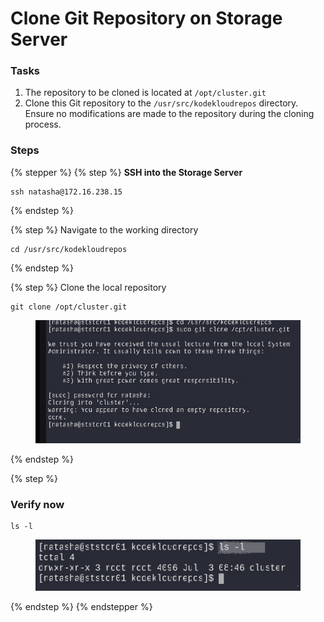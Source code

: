 # Clone Git Repository on Storage Server

### Tasks&#x20;

1. The repository to be cloned is located at `/opt/cluster.git`
2. Clone this Git repository to the `/usr/src/kodekloudrepos` directory. Ensure no modifications are made to the repository during the cloning process.

### Steps

{% stepper %}
{% step %}
**SSH into the Storage Server**

```
ssh natasha@172.16.238.15
```
{% endstep %}

{% step %}
Navigate to the working directory

```
cd /usr/src/kodekloudrepos
```
{% endstep %}

{% step %}
Clone the local repository

```
git clone /opt/cluster.git
```

<figure><img src="../.gitbook/assets/image (6) (1).png" alt=""><figcaption></figcaption></figure>
{% endstep %}

{% step %}
### Verify now

```
ls -l
```

<figure><img src="../.gitbook/assets/image (1) (1) (1) (1) (1).png" alt=""><figcaption></figcaption></figure>
{% endstep %}
{% endstepper %}
